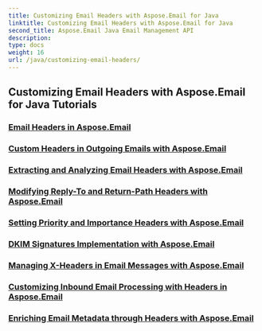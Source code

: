 ```yaml
---
title: Customizing Email Headers with Aspose.Email for Java
linktitle: Customizing Email Headers with Aspose.Email for Java
second_title: Aspose.Email Java Email Management API
description: 
type: docs
weight: 16
url: /java/customizing-email-headers/
---
```


## Customizing Email Headers with Aspose.Email for Java Tutorials
### [Email Headers in Aspose.Email](./email-headers/)
### [Custom Headers in Outgoing Emails with Aspose.Email](./custom-headers-in-outgoing-emails/)
### [Extracting and Analyzing Email Headers with Aspose.Email](./extracting-and-analyzing-email-headers/)
### [Modifying Reply-To and Return-Path Headers with Aspose.Email](./modifying-reply-to-and-return-path-headers/)
### [Setting Priority and Importance Headers with Aspose.Email](./setting-priority-and-importance-headers/)
### [DKIM Signatures Implementation with Aspose.Email](./dkim-signatures-implementation/)
### [Managing X-Headers in Email Messages with Aspose.Email](./managing-x-headers-in-email-messages/)
### [Customizing Inbound Email Processing with Headers in Aspose.Email](./customizing-inbound-email-processing-with-headers/)
### [Enriching Email Metadata through Headers with Aspose.Email](./enriching-email-metadata-through-headers/)